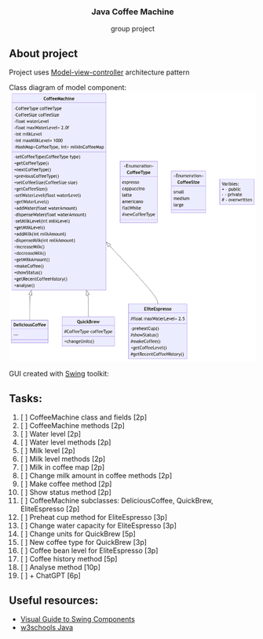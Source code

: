 <h3 align="center">Java Coffee Machine</h3>
<p align="center">group project</p>


## About project
Project uses [Model-view-controller](https://en.wikipedia.org/wiki/Model%E2%80%93view%E2%80%93controller) architecture pattern

Class diagram of model component:  
![ClassDiagram](/Assets/CoffeeMachine_ClassDiagram.png?raw=true "ClassDiagram")

GUI created with [Swing](https://en.wikipedia.org/wiki/Swing_(Java)) toolkit:  
<!-- ![Application Screenshot]() -->


## Tasks:
1. [ ] CoffeeMachine class and fields [2p]
2. [ ] CoffeeMachine methods [2p]
3. [ ] Water level [2p]
4. [ ] Water level methods [2p]
5. [ ] Milk level [2p]
6. [ ] Milk level methods [2p]
7. [ ] Milk in coffee map [2p]
8. [ ] Change milk amount in coffee methods [2p]
9. [ ] Make coffee method [2p]
10. [ ] Show status method [2p]
11. [ ] CoffeeMachine subclasses: DeliciousCoffee, QuickBrew, EliteEspresso [2p]
12. [ ] Preheat cup method for EliteEspresso [3p]
13. [ ] Change water capacity for EliteEspresso [3p]
14. [ ] Change units for QuickBrew [5p]
15. [ ] New coffee type for QuickBrew [3p]
16. [ ] Coffee bean level for EliteEspresso [3p]
17. [ ] Coffee history method [5p]
18. [ ] Analyse method [10p]
19. [ ] + ChatGPT [6p]


## Useful resources:
- [Visual Guide to Swing Components](https://web.mit.edu/6.005/www/sp14/psets/ps4/java-6-tutorial/components.html)
- [w3schools Java](https://www.w3schools.com/java/default.asp)
